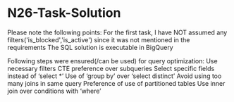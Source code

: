 # N26-Task-Solution

Please note the following points:
For the first task, I have NOT assumed any filters('is_blocked','is_active') since it was not mentioned in the requirements
The SQL solution is executable in BigQuery

Following steps were ensured(/can be used) for query optimization:
Use necessary filters
CTE preference over subqueries
Select specific fields instead of ‘select *’
Use of ‘group by’ over ‘select distinct’
Avoid using too many joins in same query
Preference of use of partitioned tables
Use inner join over conditions with ‘where’
